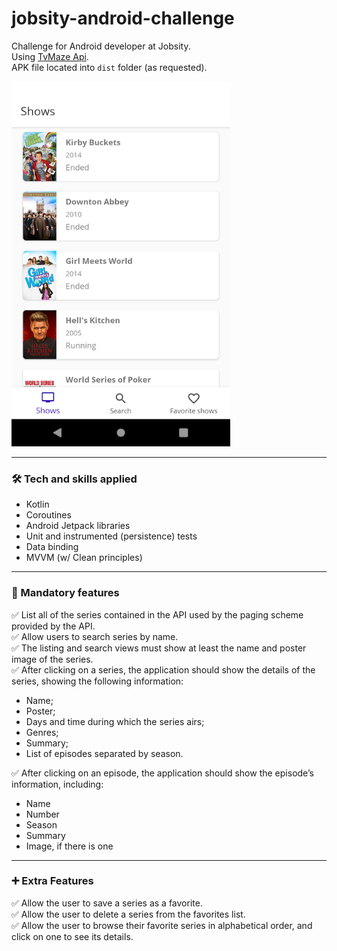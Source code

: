 # jobsity-android-challenge

Challenge for Android developer at Jobsity.<br/>
Using [TvMaze Api](https://www.tvmaze.com/api).<br/>
APK file located into `dist` folder (as requested).

<img src="screenshots/shows.png" width="350" height="584">

---

### 🛠   Tech and skills applied
- Kotlin
- Coroutines
- Android Jetpack libraries
- Unit and instrumented (persistence) tests
- Data binding
- MVVM (w/ Clean principles)

---

### 📱   Mandatory features

✅ List all of the series contained in the API used by the paging scheme provided by the
API.<br/>
✅ Allow users to search series by name.<br/>
✅ The listing and search views must show at least the name and poster image of the
series.<br/>
✅ After clicking on a series, the application should show the details of the series, showing
the following information:
- Name;
- Poster;
- Days and time during which the series airs;
- Genres;
- Summary;
- List of episodes separated by season.

✅ After clicking on an episode, the application should show the episode’s information,
including:
- Name
- Number
- Season
- Summary
- Image, if there is one

---

### ➕   Extra Features

✅ Allow the user to save a series as a favorite.<br/>
✅ Allow the user to delete a series from the favorites list.<br/>
✅ Allow the user to browse their favorite series in alphabetical order, and click on one to
see its details.
